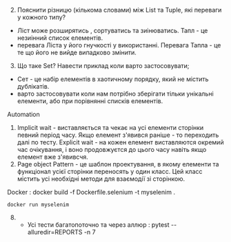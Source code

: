 2. Пояснити різницю (кількома словами) між List та Tuple, які переваги у кожного типу?
- Ліст може розширятись , сортуватись та зиінюватись. Тапл - це незиінний список елементів.
- перевага Ліста у його гнучкості у використанні. Перевага Тапла - це те що його не вийде випадково змінити.
3. Що таке Set? Навести приклад коли варто застосовувати;
- Сет - це набір елементів в хаотичному порядку, який не містить дублікатів.
- варто застосовувати коли нам потрібно зберігати тільки унікальні елементи, або при порівнянні списків елементів.

Automation
1. Implicit wait - виставляється та чекає на усі елементи сторінки певний період часу.
Якщо елемент з'явився раніше - то переходить далі по тесту.
Explicit wait - на кожен елемент виставляются окремий 
час очікування, і воно продовжуєтся до цього часу навіть якщо елемент вже з'явивсчя.
2. Page object Pattern - це шаблон проектування, в якому елементи та функціонал усієї сторінки
переносять у один класс. Цей класс містить усі необхідні методи для взаємодії зі сторінкою.

Docker : docker build -f Dockerfile.selenium -t myselenim .

	docker run myselenim



8. - Усі тести багатопоточно та через аллюр :  pytest --alluredir=REPORTS -n 7


